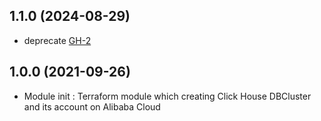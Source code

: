 ## 1.1.0 (2024-08-29)

- deprecate [GH-2](https://github.com/alibabacloud-automation/terraform-alicloud-vpc-click-house-cluster-account/pull/2)

## 1.0.0 (2021-09-26)

- Module init : Terraform module which creating Click House DBCluster and its account on Alibaba Cloud
